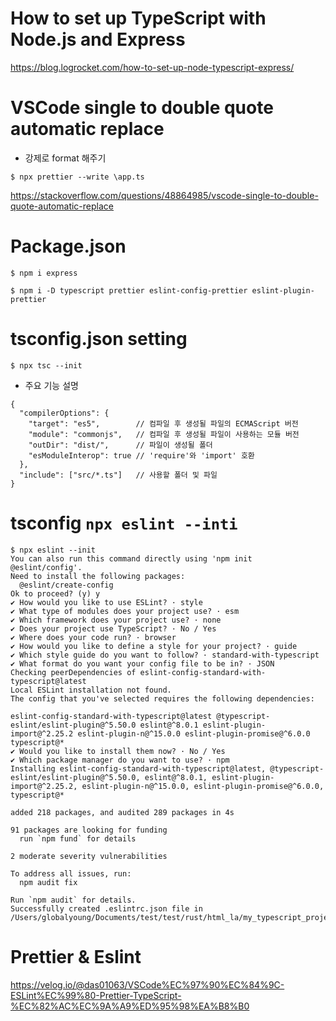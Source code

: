 # How to set up TypeScript with Node.js and Express

https://blog.logrocket.com/how-to-set-up-node-typescript-express/

# VSCode single to double quote automatic replace

- 강제로 format 해주기

```
$ npx prettier --write \app.ts
```

https://stackoverflow.com/questions/48864985/vscode-single-to-double-quote-automatic-replace

# Package.json


```
$ npm i express

$ npm i -D typescript prettier eslint-config-prettier eslint-plugin-prettier

```
# tsconfig.json setting

```
$ npx tsc --init
```
- 주요 기능 설명

```
{
  "compilerOptions": {
    "target": "es5",		// 컴파일 후 생성될 파일의 ECMAScript 버전
    "module": "commonjs",	// 컴파일 후 생성될 파일이 사용하는 모듈 버전
    "outDir": "dist/",		// 파일이 생성될 폴더
    "esModuleInterop": true	// 'require'와 'import' 호환
  },
  "include": ["src/*.ts"]	// 사용할 폴더 및 파일
}
```

# tsconfig ```npx eslint --inti```

```
$ npx eslint --init
You can also run this command directly using 'npm init @eslint/config'.
Need to install the following packages:
  @eslint/create-config
Ok to proceed? (y) y
✔ How would you like to use ESLint? · style
✔ What type of modules does your project use? · esm
✔ Which framework does your project use? · none
✔ Does your project use TypeScript? · No / Yes
✔ Where does your code run? · browser
✔ How would you like to define a style for your project? · guide
✔ Which style guide do you want to follow? · standard-with-typescript
✔ What format do you want your config file to be in? · JSON
Checking peerDependencies of eslint-config-standard-with-typescript@latest
Local ESLint installation not found.
The config that you've selected requires the following dependencies:

eslint-config-standard-with-typescript@latest @typescript-eslint/eslint-plugin@^5.50.0 eslint@^8.0.1 eslint-plugin-import@^2.25.2 eslint-plugin-n@^15.0.0 eslint-plugin-promise@^6.0.0 typescript@*
✔ Would you like to install them now? · No / Yes
✔ Which package manager do you want to use? · npm
Installing eslint-config-standard-with-typescript@latest, @typescript-eslint/eslint-plugin@^5.50.0, eslint@^8.0.1, eslint-plugin-import@^2.25.2, eslint-plugin-n@^15.0.0, eslint-plugin-promise@^6.0.0, typescript@*

added 218 packages, and audited 289 packages in 4s

91 packages are looking for funding
  run `npm fund` for details

2 moderate severity vulnerabilities

To address all issues, run:
  npm audit fix

Run `npm audit` for details.
Successfully created .eslintrc.json file in /Users/globalyoung/Documents/test/test/rust/html_la/my_typescript_project/effective_typescript/a001_typescript_setting_eslint_prettier
```

# Prettier & Eslint

https://velog.io/@das01063/VSCode%EC%97%90%EC%84%9C-ESLint%EC%99%80-Prettier-TypeScript-%EC%82%AC%EC%9A%A9%ED%95%98%EA%B8%B0